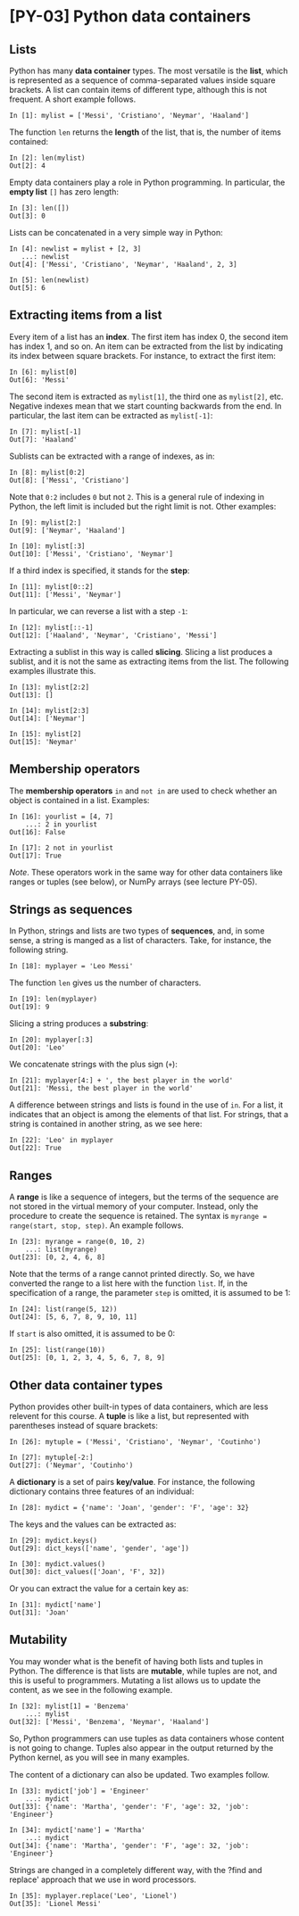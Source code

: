 # [PY-03] Python data containers

## Lists

Python has many **data container** types. The most versatile is the **list**, which is represented as a sequence of comma-separated values inside square brackets. A list can contain items of different type, although this is not frequent. A short example follows.

```
In [1]: mylist = ['Messi', 'Cristiano', 'Neymar', 'Haaland']
```

The function `len` returns the **length** of the list, that is, the number of items contained:

```
In [2]: len(mylist)
Out[2]: 4
```

Empty data containers play a role in Python programming. In particular, the **empty list** `[]`  has zero length:

```
In [3]: len([])
Out[3]: 0
```

Lists can be concatenated in a very simple way in Python:

```
In [4]: newlist = mylist + [2, 3]
   ...: newlist
Out[4]: ['Messi', 'Cristiano', 'Neymar', 'Haaland', 2, 3]
```

```
In [5]: len(newlist)
Out[5]: 6
```

## Extracting items from a list

Every item of a list has an **index**. The first item has index 0, the second item has index 1, and so on. An item can be extracted from the list by indicating its index between square brackets. For instance, to extract the first item:

```
In [6]: mylist[0]
Out[6]: 'Messi'
```

The second item is extracted as `mylist[1]`, the third one as `mylist[2]`, etc. Negative indexes mean that we start counting backwards from the end. In particular, the last item can be extracted as `mylist[-1]`:

```
In [7]: mylist[-1]
Out[7]: 'Haaland'
```

Sublists can be extracted with a range of indexes, as in:

```
In [8]: mylist[0:2]
Out[8]: ['Messi', 'Cristiano']
```

Note that `0:2` includes `0` but not `2`. This is a general rule of indexing in Python, the left limit is included but the right limit is not. Other examples:

```
In [9]: mylist[2:]
Out[9]: ['Neymar', 'Haaland']
```

```
In [10]: mylist[:3]
Out[10]: ['Messi', 'Cristiano', 'Neymar']
```

If a third index is specified, it stands for the **step**:

```
In [11]: mylist[0::2]
Out[11]: ['Messi', 'Neymar']
```

In particular, we can reverse a list with a step `-1`:

```
In [12]: mylist[::-1]
Out[12]: ['Haaland', 'Neymar', 'Cristiano', 'Messi']
```

Extracting a sublist in this way is called **slicing**. Slicing a list produces a sublist, and it is not the same as extracting items from the list. The following examples illustrate this.

```
In [13]: mylist[2:2]
Out[13]: []
```

```
In [14]: mylist[2:3]
Out[14]: ['Neymar']
```

```
In [15]: mylist[2]
Out[15]: 'Neymar'
```

## Membership operators

The **membership operators** `in` and `not in` are used to check whether an object is contained in a list. Examples:

```
In [16]: yourlist = [4, 7]
    ...: 2 in yourlist
Out[16]: False
```

```
In [17]: 2 not in yourlist
Out[17]: True
```

*Note*. These operators work in the same way for other data containers like ranges or tuples (see below), or NumPy arrays (see lecture PY-05).

## Strings as sequences

In Python, strings and lists are two types of **sequences**, and, in some sense, a string is manged as a list of characters. Take, for instance, the following string.

```
In [18]: myplayer = 'Leo Messi'
```

The function `len` gives us the number of characters.

```
In [19]: len(myplayer)
Out[19]: 9
```

Slicing a string produces a **substring**:

```
In [20]: myplayer[:3]
Out[20]: 'Leo'
```

We concatenate strings with the plus sign (`+`):

```
In [21]: myplayer[4:] + ', the best player in the world'
Out[21]: 'Messi, the best player in the world'
```

A difference between strings and lists is found in the use of `in`. For a list, it indicates that an object is among the elements of that list. For strings, that a string is contained in another string, as we see here:

```
In [22]: 'Leo' in myplayer
Out[22]: True
```

## Ranges

A **range** is like a sequence of integers, but the terms of the sequence are not stored in the virtual memory of your computer. Instead, only the procedure to create the sequence is retained. The syntax is `myrange = range(start, stop, step)`. An example follows.

```
In [23]: myrange = range(0, 10, 2)
    ...: list(myrange)
Out[23]: [0, 2, 4, 6, 8]
```

Note that the terms of a range cannot printed directly. So, we have converted the range to a list here with the function `list`. If, in the specification of a range, the parameter `step` is omitted, it is assumed to be 1:

```
In [24]: list(range(5, 12))
Out[24]: [5, 6, 7, 8, 9, 10, 11]
```

If `start` is also omitted, it is assumed to be 0:

```
In [25]: list(range(10))
Out[25]: [0, 1, 2, 3, 4, 5, 6, 7, 8, 9]
```

## Other data container types

Python provides other built-in types of data containers, which are less relevent for this course. A **tuple** is like a list, but represented with parentheses instead of square brackets:

```
In [26]: mytuple = ('Messi', 'Cristiano', 'Neymar', 'Coutinho')
```

```
In [27]: mytuple[-2:]
Out[27]: ('Neymar', 'Coutinho')
```

A **dictionary** is a set of pairs **key/value**. For instance, the following dictionary contains three features of an individual:

```
In [28]: mydict = {'name': 'Joan', 'gender': 'F', 'age': 32}
```

The keys and the values can be extracted as:

```
In [29]: mydict.keys()
Out[29]: dict_keys(['name', 'gender', 'age'])
```
```
In [30]: mydict.values()
Out[30]: dict_values(['Joan', 'F', 32])
```

Or you can extract the value for a certain key as:

```
In [31]: mydict['name']
Out[31]: 'Joan'
```

## Mutability

You may wonder what is the benefit of having both lists and tuples in Python. The difference is that lists are **mutable**, while tuples are not, and this is useful to programmers. Mutating a list allows us to update the content, as we see in the following example.

```
In [32]: mylist[1] = 'Benzema'
    ...: mylist
Out[32]: ['Messi', 'Benzema', 'Neymar', 'Haaland']

```

So, Python programmers can use tuples as data containers whose content is not going to change. Tuples also appear in the output returned by the Python kernel, as you will see in many examples. 

The content of a dictionary can also be updated. Two examples follow.

```
In [33]: mydict['job'] = 'Engineer'
    ...: mydict
Out[33]: {'name': 'Martha', 'gender': 'F', 'age': 32, 'job': 'Engineer'}
```

```
In [34]: mydict['name'] = 'Martha'
    ...: mydict
Out[34]: {'name': 'Martha', 'gender': 'F', 'age': 32, 'job': 'Engineer'}
```

Strings are changed in a completely different way, with the ?find and replace' approach that we use in word processors.

```
In [35]: myplayer.replace('Leo', 'Lionel')
Out[35]: 'Lionel Messi'
```
